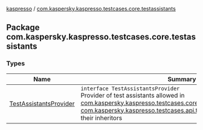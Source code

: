 [kaspresso](../index.md) / [com.kaspersky.kaspresso.testcases.core.testassistants](./index.md)

## Package com.kaspersky.kaspresso.testcases.core.testassistants

### Types

| Name | Summary |
|---|---|
| [TestAssistantsProvider](-test-assistants-provider/index.md) | `interface TestAssistantsProvider`<br>Provider of test assistants allowed in [com.kaspersky.kaspresso.testcases.core.testcontext.BaseTestContext](../com.kaspersky.kaspresso.testcases.core.testcontext/-base-test-context.md), [com.kaspersky.kaspresso.testcases.api.testcase.BaseTestCase](../com.kaspersky.kaspresso.testcases.api.testcase/-base-test-case/index.md) and their inheritors |
